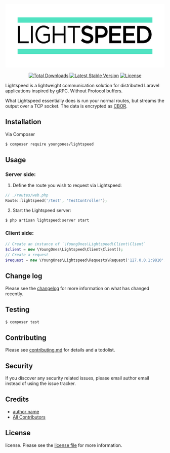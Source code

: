 <p align="center">
    <img title="Lightspeed" height="200" src="https://raw.githubusercontent.com/Youngonesworks/Lightspeed/master/docs/images/logo-readme.png" />
</p>
<p align="center">
      <a href="https://packagist.org/packages/laravel-zero/framework"><img src="https://img.shields.io/packagist/dt/youngones/lightspeed.svg" alt="Total Downloads"></a>
  <a href="https://packagist.org/packages/laravel-zero/framework"><img src="https://img.shields.io/packagist/v/youngones/lightspeed.svg?label=stable" alt="Latest Stable Version"></a>
  <a href="https://packagist.org/packages/laravel-zero/framework"><img src="https://img.shields.io/packagist/l/youngones/lightspeed.svg" alt="License"></a>
</p>

Lightspeed is a lightweight communication solution for distributed Laravel applications inspired by gRPC. Without Protocol buffers.

What Lightspeed essentially does is run your normal routes, but streams the output over a TCP socket. The data is encrypted as [CBOR](https://cbor.io/). 

## Installation

Via Composer

``` bash
$ composer require youngones/lightspeed
```

## Usage

### Server side:
1. Define the route you wish to request via Lightspeed:
```php
// ./routes/web.php
Route::lightspeed('/test', 'TestController');
```
2. Start the Lightspeed server:

```
$ php artisan lightspeed:server start
```

### Client side:
```php
// Create an instance of `\YoungOnes\Lightspeed\Client\Client`
$client = new \YoungOnes\Lightspeed\Client\Client();
// Create a request
$request = new \YoungOnes\Lightspeed\Requests\Request('127.0.0.1:9810', '/api/test', ['Authorization' => 'Bearer'])
```

## Change log

Please see the [changelog](changelog.md) for more information on what has changed recently.

## Testing

``` bash
$ composer test
```

## Contributing

Please see [contributing.md](contributing.md) for details and a todolist.

## Security

If you discover any security related issues, please email author email instead of using the issue tracker.

## Credits

- [author name][link-author]
- [All Contributors][link-contributors]

## License

license. Please see the [license file](license.md) for more information.

[ico-version]: https://img.shields.io/packagist/v/youngones/lightspeed.svg?style=flat-square
[ico-downloads]: https://img.shields.io/packagist/dt/youngones/lightspeed.svg?style=flat-square
[ico-travis]: https://img.shields.io/travis/youngones/lightspeed/master.svg?style=flat-square
[ico-styleci]: https://styleci.io/repos/12345678/shield

[link-packagist]: https://packagist.org/packages/youngones/lightspeed
[link-downloads]: https://packagist.org/packages/youngones/lightspeed
[link-travis]: https://travis-ci.org/youngones/lightspeed
[link-styleci]: https://styleci.io/repos/12345678
[link-author]: https://github.com/youngones
[link-contributors]: ../../contributors
